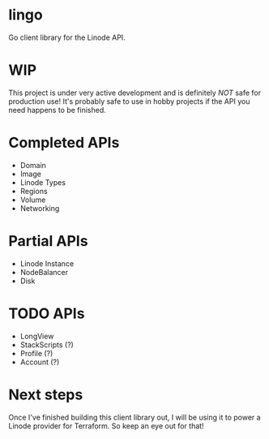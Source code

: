 # lingo
Go client library for the Linode API.

# WIP
This project is under very active development and is definitely *NOT* safe for production use! It's probably safe to use in hobby projects if the API you need happens to be finished.

# Completed APIs
- Domain
- Image
- Linode Types
- Regions
- Volume
- Networking

# Partial APIs
- Linode Instance
- NodeBalancer
- Disk

# TODO APIs
- LongView
- StackScripts (?)
- Profile (?)
- Account (?)

# Next steps
Once I've finished building this client library out, I will be using it to power a Linode provider for Terraform. So keep an eye out for that!
